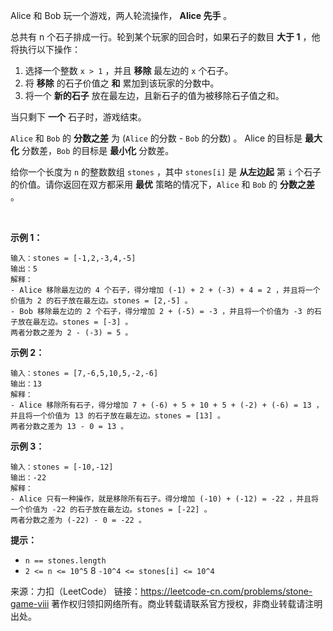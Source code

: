 Alice 和 Bob 玩一个游戏，两人轮流操作， **Alice 先手** 。

总共有 n 个石子排成一行。轮到某个玩家的回合时，如果石子的数目 **大于 1** ，他将执行以下操作：

1. 选择一个整数 ```x > 1``` ，并且 **移除** 最左边的 ```x``` 个石子。
2. 将 **移除** 的石子价值之 **和** 累加到该玩家的分数中。
3. 将一个 **新的石子** 放在最左边，且新石子的值为被移除石子值之和。

当只剩下 **一个** 石子时，游戏结束。

```Alice``` 和 ```Bob``` 的 **分数之差** 为 (```Alice``` 的分数 - ```Bob``` 的分数) 。 Alice 的目标是 **最大化** 分数差，```Bob``` 的目标是 **最小化** 分数差。

给你一个长度为 ```n``` 的整数数组 ```stones``` ，其中 ```stones[i]``` 是 **从左边起** 第 ```i``` 个石子的价值。请你返回在双方都采用 **最优** 策略的情况下，```Alice``` 和 ```Bob``` 的 **分数之差** 。

 

**示例 1：**
```
输入：stones = [-1,2,-3,4,-5]
输出：5
解释：
- Alice 移除最左边的 4 个石子，得分增加 (-1) + 2 + (-3) + 4 = 2 ，并且将一个价值为 2 的石子放在最左边。stones = [2,-5] 。
- Bob 移除最左边的 2 个石子，得分增加 2 + (-5) = -3 ，并且将一个价值为 -3 的石子放在最左边。stones = [-3] 。
两者分数之差为 2 - (-3) = 5 。
```
**示例 2：**
```
输入：stones = [7,-6,5,10,5,-2,-6]
输出：13
解释：
- Alice 移除所有石子，得分增加 7 + (-6) + 5 + 10 + 5 + (-2) + (-6) = 13 ，并且将一个价值为 13 的石子放在最左边。stones = [13] 。
两者分数之差为 13 - 0 = 13 。
```
**示例 3：**
```
输入：stones = [-10,-12]
输出：-22
解释：
- Alice 只有一种操作，就是移除所有石子。得分增加 (-10) + (-12) = -22 ，并且将一个价值为 -22 的石子放在最左边。stones = [-22] 。
两者分数之差为 (-22) - 0 = -22 。
```

**提示：**

* ```n == stones.length```
* ```2 <= n <= 10^5```
8 ```-10^4 <= stones[i] <= 10^4```

来源：力扣（LeetCode）
链接：https://leetcode-cn.com/problems/stone-game-viii
著作权归领扣网络所有。商业转载请联系官方授权，非商业转载请注明出处。